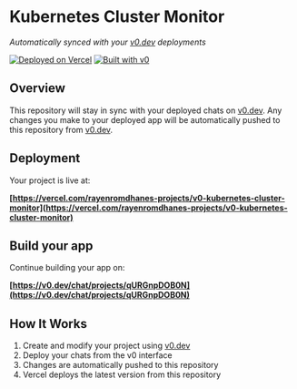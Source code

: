 # Kubernetes Cluster Monitor

*Automatically synced with your [v0.dev](https://v0.dev) deployments*

[![Deployed on Vercel](https://img.shields.io/badge/Deployed%20on-Vercel-black?style=for-the-badge&logo=vercel)](https://vercel.com/rayenromdhanes-projects/v0-kubernetes-cluster-monitor)
[![Built with v0](https://img.shields.io/badge/Built%20with-v0.dev-black?style=for-the-badge)](https://v0.dev/chat/projects/qURGnpDOB0N)

## Overview

This repository will stay in sync with your deployed chats on [v0.dev](https://v0.dev).
Any changes you make to your deployed app will be automatically pushed to this repository from [v0.dev](https://v0.dev).

## Deployment

Your project is live at:

**[https://vercel.com/rayenromdhanes-projects/v0-kubernetes-cluster-monitor](https://vercel.com/rayenromdhanes-projects/v0-kubernetes-cluster-monitor)**

## Build your app

Continue building your app on:

**[https://v0.dev/chat/projects/qURGnpDOB0N](https://v0.dev/chat/projects/qURGnpDOB0N)**

## How It Works

1. Create and modify your project using [v0.dev](https://v0.dev)
2. Deploy your chats from the v0 interface
3. Changes are automatically pushed to this repository
4. Vercel deploys the latest version from this repository